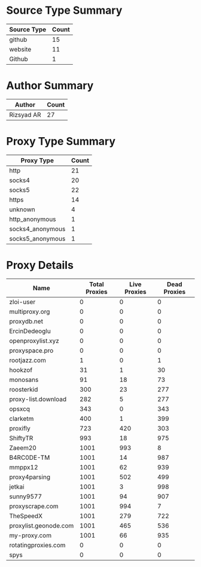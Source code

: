 # Source Type Summary

| Source Type | Count |
|-------------|-------|
| github | 15 |
| website | 11 |
| Github | 1 |


# Author Summary

| Author | Count |
|--------|-------|
| Rizsyad AR | 27 |


# Proxy Type Summary

| Proxy Type | Count |
|------------|-------|
| http | 21 |
| socks4 | 20 |
| socks5 | 22 |
| https | 14 |
| unknown | 4 |
| http_anonymous | 1 |
| socks4_anonymous | 1 |
| socks5_anonymous | 1 |


# Proxy Details

| Name | Total Proxies | Live Proxies | Dead Proxies |
|------|---------------|--------------|---------------|
| zloi-user | 0 | 0 | 0 |
| multiproxy.org | 0 | 0 | 0 |
| proxydb.net | 0 | 0 | 0 |
| ErcinDedeoglu | 0 | 0 | 0 |
| openproxylist.xyz | 0 | 0 | 0 |
| proxyspace.pro | 0 | 0 | 0 |
| rootjazz.com | 1 | 0 | 1 |
| hookzof | 31 | 1 | 30 |
| monosans | 91 | 18 | 73 |
| roosterkid | 300 | 23 | 277 |
| proxy-list.download | 282 | 5 | 277 |
| opsxcq | 343 | 0 | 343 |
| clarketm | 400 | 1 | 399 |
| proxifly | 723 | 420 | 303 |
| ShiftyTR | 993 | 18 | 975 |
| Zaeem20 | 1001 | 993 | 8 |
| B4RC0DE-TM | 1001 | 14 | 987 |
| mmppx12 | 1001 | 62 | 939 |
| proxy4parsing | 1001 | 502 | 499 |
| jetkai | 1001 | 3 | 998 |
| sunny9577 | 1001 | 94 | 907 |
| proxyscrape.com | 1001 | 994 | 7 |
| TheSpeedX | 1001 | 279 | 722 |
| proxylist.geonode.com | 1001 | 465 | 536 |
| my-proxy.com | 1001 | 66 | 935 |
| rotatingproxies.com | 0 | 0 | 0 |
| spys | 0 | 0 | 0 |
